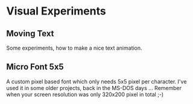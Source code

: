 Visual Experiments
==================

Moving Text
------------------
Some experiments, how to make a nice text animation.

Micro Font 5x5
------------------
A custom pixel based font which only needs 5x5 pixel per character.
I've used it in some older projects, back in the MS-DOS days ...
Remember when your screen resolution was only 320x200 pixel in total ;-)